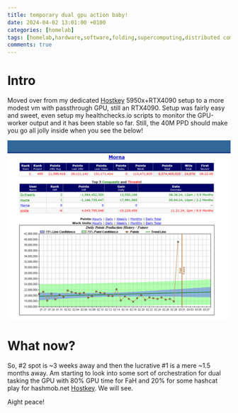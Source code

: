 ```yaml
---
title: temporary dual gpu action baby!
date: 2024-04-02 13:01:00 +0100
categories: [homelab]
tags: [homelab,hardware,software,folding,supercomputing,distributed computing]     # TAG names should always be lowercase
comments: true
---
```


# Intro

Moved over from my dedicated [Hostkey](https://hostkey.com/gpu-dedicated-servers/) 5950x+RTX4090 setup to a more modest vm with passthrough GPU, still an RTX4090. Setup was fairly easy and sweet, even setup my healthchecks.io scripts to monitor the GPU-worker output and it has been stable so far. Still, the 40M PPD should make you go all jolly inside when you see the below!

![image tooltip here](/assets/images/2024-04-02-temporary-dual-gpu-action-baby!/fahh.png)

# What now?

So, #2 spot is ~3 weeks away and then the lucrative #1 is a mere ~1.5 months away. Am starting to look into some sort of orchestration for dual tasking the GPU with 80% GPU time for FaH and 20% for some hashcat play for hashmob.net [Hostkey](https://hashmob.net/). We will see.

Aight peace!